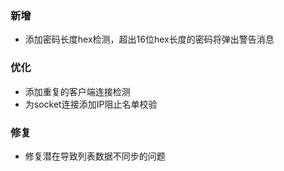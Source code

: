 ### 新增

- 添加密码长度hex检测，超出16位hex长度的密码将弹出警告消息

### 优化

- 添加重复的客户端连接检测
- 为socket连接添加IP阻止名单校验

### 修复

- 修复潜在导致列表数据不同步的问题
